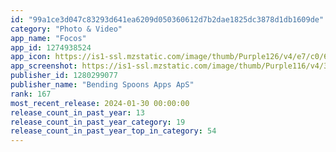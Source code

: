 ```yaml
---
id: "99a1ce3d047c83293d641ea6209d050360612d7b2dae1825dc3878d1db1609de"
category: "Photo & Video"
app_name: "Focos"
app_id: 1274938524
app_icon: https://is1-ssl.mzstatic.com/image/thumb/Purple126/v4/e7/c0/62/e7c062c9-4dfc-bc2c-3e02-8fab446dbb6a/AppIcon-0-0-1x_U007epad-0-0-0-0-0-0-sRGB-0-0-0-GLES2_U002c0-512MB-85-220-0-0.png/1024x1024bb.png
app_screenshot: https://is1-ssl.mzstatic.com/image/thumb/Purple116/v4/30/69/cd/3069cd48-d815-1e43-03a7-8be1f00e8a88/pr_source.jpg/1242x2688bb.png
publisher_id: 1280299077
publisher_name: "Bending Spoons Apps ApS"
rank: 167
most_recent_release: 2024-01-30 00:00:00
release_count_in_past_year: 13
release_count_in_past_year_category: 19
release_count_in_past_year_top_in_category: 54
---
```


